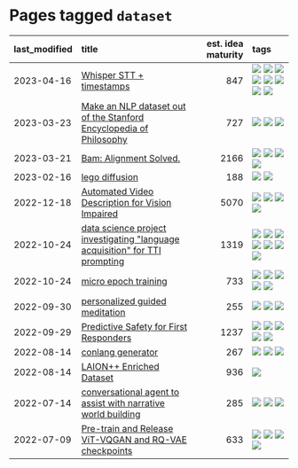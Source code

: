 # Pages tagged `dataset`

|last_modified|title|est. idea maturity|tags
|:---|:---|---:|:---|
|2023-04-16|[Whisper STT + timestamps](../whisper-stt-plus-timestamps.md)|847|[![](https://img.shields.io/badge/tag-colab-734214)](../tags/colab.md) [![](https://img.shields.io/badge/tag-dataset-6a156e)](../tags/dataset.md) [![](https://img.shields.io/badge/tag-experimental-4d35f9)](../tags/experimental.md) [![](https://img.shields.io/badge/tag-meta-a9524c)](../tags/meta.md) [![](https://img.shields.io/badge/tag-prompting-4aea2)](../tags/prompting.md) [![](https://img.shields.io/badge/tag-publicgood-d5f6c6)](../tags/publicgood.md) [![](https://img.shields.io/badge/tag-stability-997e5)](../tags/stability.md) [![](https://img.shields.io/badge/tag-tooling-a4124b)](../tags/tooling.md)|
|2023-03-23|[Make an NLP dataset out of the Stanford Encyclopedia of Philosophy](../sep_dataset.md)|727|[![](https://img.shields.io/badge/tag-dataset-6a156e)](../tags/dataset.md) [![](https://img.shields.io/badge/tag-publication-4a3565)](../tags/publication.md) [![](https://img.shields.io/badge/tag-wip-eac1b9)](../tags/wip.md)|
|2023-03-21|[Bam: Alignment Solved.](../ezmode_alignment.md)|2166|[![](https://img.shields.io/badge/tag-alignment-da6994)](../tags/alignment.md) [![](https://img.shields.io/badge/tag-dataset-6a156e)](../tags/dataset.md) [![](https://img.shields.io/badge/tag-experimental-4d35f9)](../tags/experimental.md) [![](https://img.shields.io/badge/tag-meta-a9524c)](../tags/meta.md)|
|2023-02-16|[lego diffusion](../lego-diffusion.md)|188|[![](https://img.shields.io/badge/tag-dataset-6a156e)](../tags/dataset.md) [![](https://img.shields.io/badge/tag-experimental-4d35f9)](../tags/experimental.md)|
|2022-12-18|[Automated Video Description for Vision Impaired](../automated-video-description.md)|5070|[![](https://img.shields.io/badge/tag-accessibility-4bcfd8)](../tags/accessibility.md) [![](https://img.shields.io/badge/tag-dataset-6a156e)](../tags/dataset.md) [![](https://img.shields.io/badge/tag-foundation-4d5a4)](../tags/foundation.md) [![](https://img.shields.io/badge/tag-publicgood-d5f6c6)](../tags/publicgood.md)|
|2022-10-24|[data science project investigating "language acquisition" for TTI prompting](../tti_language_aqcuisition.md)|1319|[![](https://img.shields.io/badge/tag-alignment-da6994)](../tags/alignment.md) [![](https://img.shields.io/badge/tag-dataset-6a156e)](../tags/dataset.md) [![](https://img.shields.io/badge/tag-experimental-4d35f9)](../tags/experimental.md) [![](https://img.shields.io/badge/tag-prompting-4aea2)](../tags/prompting.md) [![](https://img.shields.io/badge/tag-publication-4a3565)](../tags/publication.md) [![](https://img.shields.io/badge/tag-publicgood-d5f6c6)](../tags/publicgood.md) [![](https://img.shields.io/badge/tag-stability-997e5)](../tags/stability.md)|
|2022-10-24|[micro epoch training](../micro-epoch.md)|733|[![](https://img.shields.io/badge/tag-augmentation-32d44f)](../tags/augmentation.md) [![](https://img.shields.io/badge/tag-dataset-6a156e)](../tags/dataset.md) [![](https://img.shields.io/badge/tag-heuristics-fe4dc)](../tags/heuristics.md) [![](https://img.shields.io/badge/tag-tooling-a4124b)](../tags/tooling.md) [![](https://img.shields.io/badge/tag-training-112e27)](../tags/training.md)|
|2022-09-30|[personalized guided meditation](../personalized-guided-meditation.md)|255|[![](https://img.shields.io/badge/tag-dataset-6a156e)](../tags/dataset.md) [![](https://img.shields.io/badge/tag-experimental-4d35f9)](../tags/experimental.md) [![](https://img.shields.io/badge/tag-prompting-4aea2)](../tags/prompting.md)|
|2022-09-29|[Predictive Safety for First Responders](../safety-officer.md)|1237|[![](https://img.shields.io/badge/tag-completed-fda5ff)](../tags/completed.md) [![](https://img.shields.io/badge/tag-dataset-6a156e)](../tags/dataset.md) [![](https://img.shields.io/badge/tag-publication-4a3565)](../tags/publication.md) [![](https://img.shields.io/badge/tag-publicgood-d5f6c6)](../tags/publicgood.md) [![](https://img.shields.io/badge/tag-wip-eac1b9)](../tags/wip.md)|
|2022-08-14|[conlang generator](../conlang_lm.md)|267|[![](https://img.shields.io/badge/tag-carp-e8ae48)](../tags/carp.md) [![](https://img.shields.io/badge/tag-dataset-6a156e)](../tags/dataset.md) [![](https://img.shields.io/badge/tag-experimental-4d35f9)](../tags/experimental.md)|
|2022-08-14|[LAION++ Enriched Dataset](../laion-plus-plus.md)|936|[![](https://img.shields.io/badge/tag-dataset-6a156e)](../tags/dataset.md)|
|2022-07-14|[conversational agent to assist with narrative world building](../world-building-agent.md)|285|[![](https://img.shields.io/badge/tag-dataset-6a156e)](../tags/dataset.md) [![](https://img.shields.io/badge/tag-experimental-4d35f9)](../tags/experimental.md) [![](https://img.shields.io/badge/tag-prompting-4aea2)](../tags/prompting.md)|
|2022-07-09|[Pre-train and Release ViT-VQGAN and RQ-VAE checkpoints](../pretrained_vit-vqgan_checkpoints.md)|633|[![](https://img.shields.io/badge/tag-completed-fda5ff)](../tags/completed.md) [![](https://img.shields.io/badge/tag-dataset-6a156e)](../tags/dataset.md) [![](https://img.shields.io/badge/tag-prompting-4aea2)](../tags/prompting.md) [![](https://img.shields.io/badge/tag-tooling-a4124b)](../tags/tooling.md)|